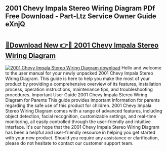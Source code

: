 ## 2001 Chevy Impala Stereo Wiring Diagram PDf Free Download - Part-Ltz Service Owner Guide eXnjQ

# <h2><a href="http://dfo49zv.blite.top/?on=2001+Chevy+Impala+Stereo+Wiring+Diagram">🔗Download New 👉🔴 2001 Chevy Impala Stereo Wiring Diagram</a></h2>

[![2001 Chevy Impala Stereo Wiring Diagram download](https://i.imgur.com/lujVjoI.png)](http://dfo49zv.blite.top/?on=2001+Chevy+Impala+Stereo+Wiring+Diagram)
Hello and welcome to the user manual for your newly unpacked 2001 Chevy Impala Stereo Wiring Diagram. This guide is here to help you make the most of your product by providing a comprehensive overview of its features, installation process, operation instructions, maintenance tips, and troubleshooting procedures. Important User Guide 2001 Chevy Impala Stereo Wiring Diagram for Parents This guide provides important information for parents regarding the safe use of this product for children. 2001 Chevy Impala Stereo Wiring Diagram comes with a range of advanced features, including object detection, facial recognition, customizable settings, and real-time monitoring, all easily controlled through the user-friendly and intuitive interface. It's our hope that the 2001 Chevy Impala Stereo Wiring Diagram has been a helpful and user-friendly resource in helping you get started with your new product. Should you require any assistance or clarification, please do not hesitate to contact our customer support team.
